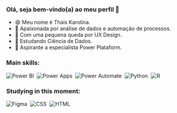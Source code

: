 ### Olá, seja bem-vindo(a) ao meu perfil 👋

- 😄 Meu nome é Thais Karolina.
- 💞️ Apaixonada por análise de dados e automação de processos.
- 🌱 Com uma pequena queda por UX Design.
- 🧠 Estudando Ciência de Dados.
- 🚀 Aspirante a especialista Power Plataform.

 ### Main skills:
![Power BI](https://img.shields.io/badge/-Powerbi-0D1117?style=for-the-badge&logo=powerbi&labelColor=0D1117)&nbsp;
![Power Apps](https://img.shields.io/badge/-Powerapps-0D1117?style=for-the-badge&logo=powerapps&labelColor=0D1117)&nbsp;
![Power Automate](https://img.shields.io/badge/-Powerautomate-0D1117?style=for-the-badge&logo=powerautomate&labelColor=0D1117)&nbsp;
![Python](https://img.shields.io/badge/-Python-0D1117?style=for-the-badge&logo=python&labelColor=0D1117)&nbsp;
![R](https://img.shields.io/badge/-r-0D1117?style=for-the-badge&logo=r&logoColor=purple&labelColor=0D1117)&nbsp;

### Studying in this moment:

![Figma](https://img.shields.io/badge/-figma-0D1117?style=for-the-badge&logo=figma&labelColor=0D1117)&nbsp;
![CSS](https://img.shields.io/badge/-CSS-0D1117?style=for-the-badge&logo=CSS3&logoColor=1572B6&labelColor=0D1117)&nbsp;
![HTML](https://img.shields.io/badge/-HTML-0D1117?style=for-the-badge&logo=html5&labelColor=0D1117)&nbsp;


